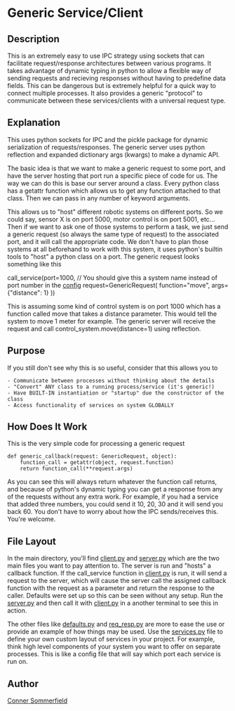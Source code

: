 # Generic Service/Client

## Description
This is an extremely easy to use IPC strategy using sockets that can facilitate request/response architectures between various programs.
It takes advantage of dynamic typing in python to allow a flexible way of sending requests and recieving responses without having to predefine data fields.
This can be dangerous but is extremely helpful for a quick way to connect multiple processes. It also provides a generic "protocol" to communicate between these services/clients with a universal request type.

## Explanation
This uses python sockets for IPC and the pickle package for dynamic serialization of requests/responses. The generic server uses python reflection and expanded dictionary args (kwargs) to make a dynamic API. 

The basic idea is that we want to make a generic request to some port, and have the server hosting that port run a specific piece of code for us. The way we can do this is base our server around a class. Every python class has a getattr function which allows us to get any function attached to that class. Then we can pass in any number of keyword arguments. 

This allows us to "host" different robotic systems on different ports. So we could say, sensor X is on port 5000, motor control is on port 5001, etc... Then if we want to ask one of those systems to perform a task, we just send a generic request (so always the same type of request) to the associated port, and it will call the appropriate code. We don't have to plan those systems at all beforehand to work with this system, it uses python's builtin tools to "host" a python class on a port. The generic request looks something like this

call_service(port=1000, // You should give this a system name instead of port number in the [config](config/services.py)
             request=GenericRequest(
                function="move", 
                args={"distance": 1}
))

This is assuming some kind of control system is on port 1000 which has a function called move that takes a distance parameter. This would tell the system to move 1 meter for example. The generic server will receive the request and call control_system.move(distance=1) using reflection.

## Purpose
If you still don't see why this is so useful, consider that this allows you to

    - Communicate between processes without thinking about the details
    - "Convert" ANY class to a running process/service (it's generic!)
    - Have BUILT-IN instantiation or "startup" due the constructor of the class
    - Access functionality of services on system GLOBALLY

## How Does It Work
This is the very simple code for processing a generic request

    def generic_callback(request: GenericRequest, object): 
        function_call = getattr(object, request.function)
        return function_call(**request.args)

As you can see this will always return whatever the function call returns, and because of python's dynamic typing you can get a response from any of the requests without any extra work. For example, if you had a service that added three numbers, you could send it 10, 20, 30 and it will send you back 60. You don't have to worry about how the IPC sends/receives this. You're welcome.

## File Layout

In the main directory, you'll find [client.py](main/client.py) and [server.py](main/server.py) which are the two main files you want to pay attention to. The server is run and "hosts" a callback function. If the call_service function in [client.py](main/client.py) is run, it will send a request to the server, which will cause the server call the assigned callback function with the request as a parameter and return the response to the caller. Defaults were set up so this can be seen without any setup. Run the [server.py](main/server.py) and then call it with [client.py](main/client.py) in a another terminal to see this in action.

The other files like [defaults.py](utility/defaults.py) and [req_resp.py](utility/req_resp.py) are more to ease the use or provide an example of how things may be used. Use the [services.py](config/services.py) file to define your own custom layout of services in your project. For example, think high level components of your system you want to offer on separate processes. This is like a config file that will say which port each service is run on.

## Author
[Conner Sommerfield](github.com/repo-factory)